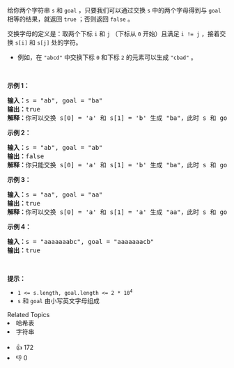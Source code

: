 <p>给你两个字符串 <code>s</code> 和 <code>goal</code> ，只要我们可以通过交换 <code>s</code> 中的两个字母得到与 <code>goal</code> 相等的结果，就返回&nbsp;<code>true</code>&nbsp;；否则返回 <code>false</code> 。</p>

<p>交换字母的定义是：取两个下标 <code>i</code> 和 <code>j</code> （下标从 <code>0</code> 开始）且满足 <code>i != j</code> ，接着交换 <code>s[i]</code> 和 <code>s[j]</code> 处的字符。</p>

<ul>
	<li>例如，在 <code>"abcd"</code> 中交换下标 <code>0</code> 和下标 <code>2</code> 的元素可以生成 <code>"cbad"</code> 。</li>
</ul>

<p>&nbsp;</p>

<p><strong>示例 1：</strong></p>

<pre>
<strong>输入：</strong>s = "ab", goal = "ba"
<strong>输出：</strong>true
<strong>解释：</strong>你可以交换 s[0] = 'a' 和 s[1] = 'b' 生成 "ba"，此时 s 和 goal 相等。</pre>

<p><strong>示例 2：</strong></p>

<pre>
<strong>输入：</strong>s = "ab", goal = "ab"
<strong>输出：</strong>false
<strong>解释：</strong>你只能交换 s[0] = 'a' 和 s[1] = 'b' 生成 "ba"，此时 s 和 goal 不相等。</pre>

<p><strong>示例 3：</strong></p>

<pre>
<strong>输入：</strong>s = "aa", goal = "aa"
<strong>输出：</strong>true
<strong>解释：</strong>你可以交换 s[0] = 'a' 和 s[1] = 'a' 生成 "aa"，此时 s 和 goal 相等。
</pre>

<p><strong>示例 4：</strong></p>

<pre>
<strong>输入：</strong>s = "aaaaaaabc", goal = "aaaaaaacb"
<strong>输出：</strong>true
</pre>

<p>&nbsp;</p>

<p><strong>提示：</strong></p>

<ul>
	<li><code>1 &lt;= s.length, goal.length &lt;= 2 * 10<sup>4</sup></code></li>
	<li><code>s</code> 和 <code>goal</code> 由小写英文字母组成</li>
</ul>
<div><div>Related Topics</div><div><li>哈希表</li><li>字符串</li></div></div><br><div><li>👍 172</li><li>👎 0</li></div>